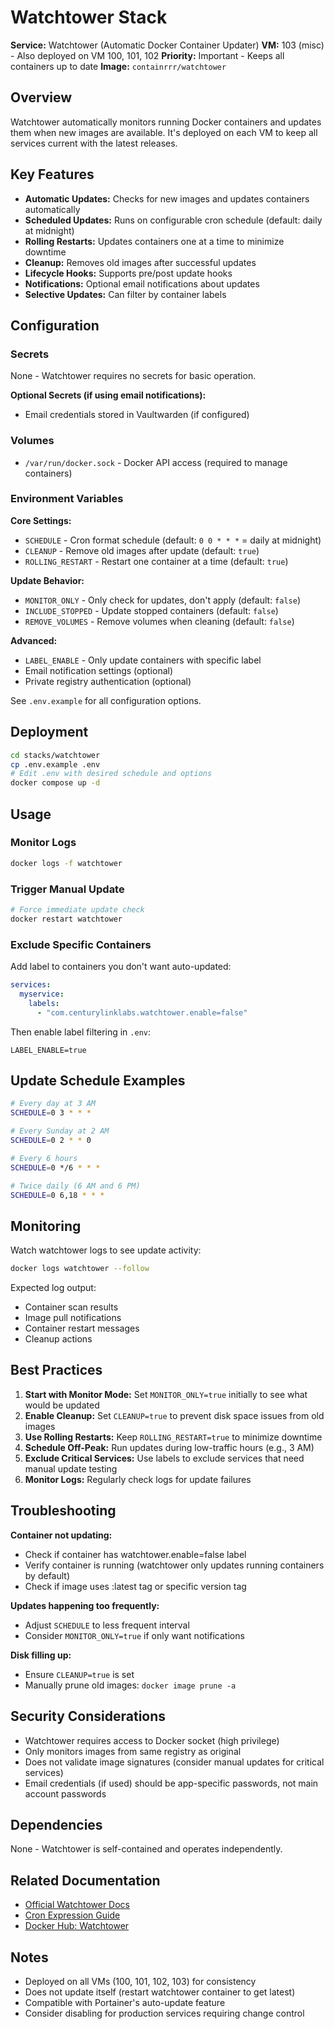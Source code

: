 # Watchtower Stack

**Service:** Watchtower (Automatic Docker Container Updater)
**VM:** 103 (misc) - Also deployed on VM 100, 101, 102
**Priority:** Important - Keeps all containers up to date
**Image:** `containrrr/watchtower`

## Overview

Watchtower automatically monitors running Docker containers and updates them when new images are available. It's deployed on each VM to keep all services current with the latest releases.

## Key Features

- **Automatic Updates:** Checks for new images and updates containers automatically
- **Scheduled Updates:** Runs on configurable cron schedule (default: daily at midnight)
- **Rolling Restarts:** Updates containers one at a time to minimize downtime
- **Cleanup:** Removes old images after successful updates
- **Lifecycle Hooks:** Supports pre/post update hooks
- **Notifications:** Optional email notifications about updates
- **Selective Updates:** Can filter by container labels

## Configuration

### Secrets

None - Watchtower requires no secrets for basic operation.

**Optional Secrets (if using email notifications):**
- Email credentials stored in Vaultwarden (if configured)

### Volumes

- `/var/run/docker.sock` - Docker API access (required to manage containers)

### Environment Variables

**Core Settings:**
- `SCHEDULE` - Cron format schedule (default: `0 0 * * *` = daily at midnight)
- `CLEANUP` - Remove old images after update (default: `true`)
- `ROLLING_RESTART` - Restart one container at a time (default: `true`)

**Update Behavior:**
- `MONITOR_ONLY` - Only check for updates, don't apply (default: `false`)
- `INCLUDE_STOPPED` - Update stopped containers (default: `false`)
- `REMOVE_VOLUMES` - Remove volumes when cleaning (default: `false`)

**Advanced:**
- `LABEL_ENABLE` - Only update containers with specific label
- Email notification settings (optional)
- Private registry authentication (optional)

See `.env.example` for all configuration options.

## Deployment

```bash
cd stacks/watchtower
cp .env.example .env
# Edit .env with desired schedule and options
docker compose up -d
```

## Usage

### Monitor Logs

```bash
docker logs -f watchtower
```

### Trigger Manual Update

```bash
# Force immediate update check
docker restart watchtower
```

### Exclude Specific Containers

Add label to containers you don't want auto-updated:

```yaml
services:
  myservice:
    labels:
      - "com.centurylinklabs.watchtower.enable=false"
```

Then enable label filtering in `.env`:
```
LABEL_ENABLE=true
```

## Update Schedule Examples

```bash
# Every day at 3 AM
SCHEDULE=0 3 * * *

# Every Sunday at 2 AM
SCHEDULE=0 2 * * 0

# Every 6 hours
SCHEDULE=0 */6 * * *

# Twice daily (6 AM and 6 PM)
SCHEDULE=0 6,18 * * *
```

## Monitoring

Watch watchtower logs to see update activity:

```bash
docker logs watchtower --follow
```

Expected log output:
- Container scan results
- Image pull notifications
- Container restart messages
- Cleanup actions

## Best Practices

1. **Start with Monitor Mode:** Set `MONITOR_ONLY=true` initially to see what would be updated
2. **Enable Cleanup:** Set `CLEANUP=true` to prevent disk space issues from old images
3. **Use Rolling Restarts:** Keep `ROLLING_RESTART=true` to minimize downtime
4. **Schedule Off-Peak:** Run updates during low-traffic hours (e.g., 3 AM)
5. **Exclude Critical Services:** Use labels to exclude services that need manual update testing
6. **Monitor Logs:** Regularly check logs for update failures

## Troubleshooting

**Container not updating:**
- Check if container has watchtower.enable=false label
- Verify container is running (watchtower only updates running containers by default)
- Check if image uses :latest tag or specific version tag

**Updates happening too frequently:**
- Adjust `SCHEDULE` to less frequent interval
- Consider `MONITOR_ONLY=true` if only want notifications

**Disk filling up:**
- Ensure `CLEANUP=true` is set
- Manually prune old images: `docker image prune -a`

## Security Considerations

- Watchtower requires access to Docker socket (high privilege)
- Only monitors images from same registry as original
- Does not validate image signatures (consider manual updates for critical services)
- Email credentials (if used) should be app-specific passwords, not main account passwords

## Dependencies

None - Watchtower is self-contained and operates independently.

## Related Documentation

- [Official Watchtower Docs](https://containrrr.dev/watchtower/)
- [Cron Expression Guide](https://crontab.guru/)
- [Docker Hub: Watchtower](https://hub.docker.com/r/containrrr/watchtower)

## Notes

- Deployed on all VMs (100, 101, 102, 103) for consistency
- Does not update itself (restart watchtower container to get latest)
- Compatible with Portainer's auto-update feature
- Consider disabling for production services requiring change control
